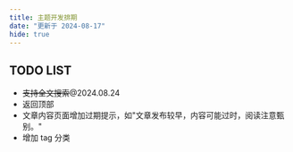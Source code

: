```yaml
---
title: 主题开发排期
date: "更新于 2024-08-17"
hide: true
---
```


## TODO LIST
- ~~支持全文搜索~~@2024.08.24
- 返回顶部
- 文章内容页面增加过期提示，如"文章发布较早，内容可能过时，阅读注意甄别。"
- 增加 tag 分类
